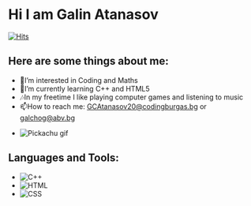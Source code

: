 # Hi I am Galin Atanasov

[![Hits](https://hits.seeyoufarm.com/api/count/incr/badge.svg?url=https%3A%2F%2Fgithub.com%2FGCAtanasov20%2Fhit-counter&count_bg=%23FF0000&title_bg=%23000000&icon=riseup.svg&icon_color=%2300DCFF&title=Visitors&edge_flat=true)](https://hits.seeyoufarm.com)
## Here are some things about me:
* 👀I’m interested in Coding and Maths
* 🌱I’m currently learning C++ and HTML5
* 🎶In my freetime I like playing computer games and listening to music
* 📫How to reach me: GCAtanasov20@codingburgas.bg or galchog@abv.bg
- ![Pickachu gif](https://c.tenor.com/3IACtMvxwdsAAAAC/pikachu-happy.gif)
## Languages and Tools:
* ![C++](https://user-images.githubusercontent.com/85336800/139067652-f097d688-5c76-490a-ae44-5afeb67d1a9f.png)
* ![HTML](https://user-images.githubusercontent.com/85336800/139068016-91bd38be-dff1-4d7a-a9fe-5dec0974747b.png)
* ![CSS](https://user-images.githubusercontent.com/85336800/139067874-04e0162a-f585-45d5-9ff6-c49bc1c03709.png)
<!---
GCAtanasov20/GCAtanasov20 is a ✨ special ✨ repository because its `README.md` (this file) appears on your GitHub profile.
You can click the Preview link to take a look at your changes.
--->
